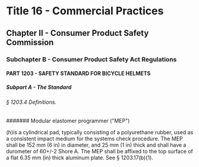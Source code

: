 
# Title 16 - Commercial Practices
## Chapter II - Consumer Product Safety Commission
### Subchapter B - Consumer Product Safety Act Regulations
#### PART 1203 - SAFETY STANDARD FOR BICYCLE HELMETS
##### Subpart A - The Standard
###### § 1203.4 Definitions.
####### Modular elastomer programmer ("MEP")

(h)is a cylindrical pad, typically consisting of a polyurethane rubber, used as a consistent impact medium for the systems check procedure. The MEP shall be 152 mm (6 in) in diameter, and 25 mm (1 in) thick and shall have a durometer of 60+/-2 Shore A. The MEP shall be affixed to the top surface of a flat 6.35 mm (in) thick aluminum plate. See § 1203.17(b)(1).
